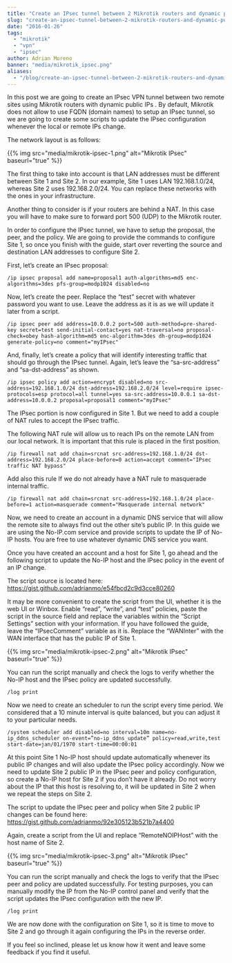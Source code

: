 ```yaml
---
title: "Create an IPsec tunnel between 2 Mikrotik routers and dynamic public IPs"
slug: "create-an-ipsec-tunnel-between-2-mikrotik-routers-and-dynamic-public-ips"
date: "2016-01-26"
tags:
  - "mikrotik"
  - "vpn"
  - "ipsec"
author: Adrian Moreno
banner: "media/mikrotik_ipsec.png"
aliases:
  - "/blog/create-an-ipsec-tunnel-between-2-mikrotik-routers-and-dynamic-public-ips"
---
```


In this post we are going to create an IPsec VPN tunnel between two remote sites using Mikrotik routers with dynamic public IPs . By default, Mikrotik does not allow to use FQDN (domain names) to setup an IPsec tunnel, so we are going to create some scripts to update the IPsec configuration whenever the local or remote IPs change.

The network layout is as follows:

{{% img src="media/mikrotik-ipsec-1.png" alt="Mikrotik IPsec" baseurl="true" %}}

The first thing to take into account is that LAN addresses must be different between Site 1 and Site 2. In our example, Site 1 uses LAN 192.168.1.0/24, whereas Site 2 uses 192.168.2.0/24. You can replace these networks with the ones in your infrastructure.

Another thing to consider is if your routers are behind a NAT. In this case you will have to make sure to forward port 500 (UDP) to the Mikrotik router.

In order to configure the IPsec tunnel, we have to setup the proposal, the peer, and the policy. We are going to provide the commands to configure Site 1, so once you finish with the guide, start over reverting the source and destination LAN addresses to configure Site 2.

First, let’s create an IPsec proposal:

```
/ip ipsec proposal add name=proposal1 auth-algorithms=md5 enc-algorithms=3des pfs-group=modp1024 disabled=no
```

Now, let’s create the peer. Replace the “test” secret with whatever password you want to use. Leave the address as it is as we will update it later from a script.

```
/ip ipsec peer add address=10.0.0.2 port=500 auth-method=pre-shared-key secret=test send-initial-contact=yes nat-traversal=no proposal-check=obey hash-algorithm=md5 enc-algorithm=3des dh-group=modp1024 generate-policy=no comment="myIPsec"
```

And, finally, let’s create a policy that will identify interesting traffic that should go through the IPsec tunnel. Again, let’s leave the “sa-src-address” and “sa-dst-address” as shown.

```
/ip ipsec policy add action=encrypt disabled=no src-address=192.168.1.0/24 dst-address=192.168.2.0/24 level=require ipsec-protocols=esp protocol=all tunnel=yes sa-src-address=10.0.0.1 sa-dst-address=10.0.0.2 proposal=proposal1 comment="myIPsec"
```

The IPsec portion is now configured in Site 1. But we need to add a couple of NAT rules to accept the IPsec traffic.

The following NAT rule will allow us to reach IPs on the remote LAN from our local network. It is important that this rule is placed in the first position.

```
/ip firewall nat add chain=srcnat src-address=192.168.1.0/24 dst-address=192.168.2.0/24 place-before=0 action=accept comment="IPsec traffic NAT bypass"
```

Add also this rule If we do not already have a NAT rule to masquerade internal traffic.

```
/ip firewall nat add chain=srcnat src-address=192.168.1.0/24 place-before=1 action=masquerade comment="Masquerade internal network"
```

Now, we need to create an account in a dynamic DNS service that will allow the remote site to always find out the other site’s public IP. In this guide we are using the No-IP.com service and provide scripts to update the IP of No-IP hosts. You are free to use whatever dynamic DNS service you want.

Once you have created an account and a host for Site 1, go ahead and the following script to update the No-IP host and the IPsec policy in the event of an IP change.

The script source is located here: https://gist.github.com/adrianmo/e54fbcd2c9d3cce80260

It may be more convenient to create the script from the UI, whether it is the web UI or Winbox. Enable “read”, “write”, and “test” policies, paste the script in the source field and replace the variables within the “Script Settings” section with your information. If you have followed the guide, leave the “IPsecComment” variable as it is. Replace the “WANInter” with the WAN interface that has the public IP of Site 1.

{{% img src="media/mikrotik-ipsec-2.png" alt="Mikrotik IPsec" baseurl="true" %}}

You can run the script manually and check the logs to verify whether the No-IP host and the IPsec policy are updated successfully.

```
/log print
```

Now we need to create an scheduler to run the script every time period. We considered that a 10 minute interval is quite balanced, but you can adjust it to your particular needs.

```
/system scheduler add disabled=no interval=10m name=no-ip_ddns_scheduler on-event=”no-ip_ddns_update” policy=read,write,test start-date=jan/01/1970 start-time=00:00:01
```

At this point Site 1 No-IP host should update automatically whenever its public IP changes and will also update the IPsec policy accordingly. Now we need to update Site 2 public IP in the IPsec peer and policy configuration, so create a No-IP host for Site 2 if you don’t have it already. Do not worry about the IP that this host is resolving to, it will be updated in Site 2 when we repeat the steps on Site 2.

The script to update the IPsec peer and policy when Site 2 public IP changes can be found here: https://gist.github.com/adrianmo/92e305123b521b7a4400

Again, create a script from the UI and replace “RemoteNOIPHost” with the host name of Site 2.

{{% img src="media/mikrotik-ipsec-3.png" alt="Mikrotik IPsec" baseurl="true" %}}

You can run the script manually and check the logs to verify that the IPsec peer and policy are updated successfully. For testing purposes, you can manually modify the IP from the No-IP control panel and verify that the script updates the IPsec configuration with the new IP.

```
/log print
```

We are now done with the configuration on Site 1, so it is time to move to Site 2 and go through it again configuring the IPs in the reverse order.

If you feel so inclined, please let us know how it went and leave some feedback if you find it useful.
